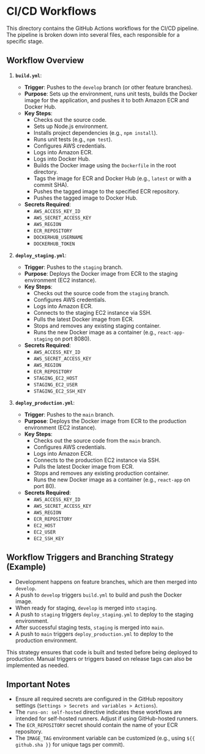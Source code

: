 # CI/CD Workflows

This directory contains the GitHub Actions workflows for the CI/CD pipeline. The pipeline is broken down into several files, each responsible for a specific stage.

## Workflow Overview

1.  **`build.yml`**:
    *   **Trigger**: Pushes to the `develop` branch (or other feature branches).
    *   **Purpose**: Sets up the environment, runs unit tests, builds the Docker image for the application, and pushes it to both Amazon ECR and Docker Hub.
    *   **Key Steps**:
        *   Checks out the source code.
        *   Sets up Node.js environment.
        *   Installs project dependencies (e.g., `npm install`).
        *   Runs unit tests (e.g., `npm test`).
        *   Configures AWS credentials.
        *   Logs into Amazon ECR.
        *   Logs into Docker Hub.
        *   Builds the Docker image using the `Dockerfile` in the root directory.
        *   Tags the image for ECR and Docker Hub (e.g., `latest` or with a commit SHA).
        *   Pushes the tagged image to the specified ECR repository.
        *   Pushes the tagged image to Docker Hub.
    *   **Secrets Required**:
        *   `AWS_ACCESS_KEY_ID`
        *   `AWS_SECRET_ACCESS_KEY`
        *   `AWS_REGION`
        *   `ECR_REPOSITORY`
        *   `DOCKERHUB_USERNAME`
        *   `DOCKERHUB_TOKEN`

2.  **`deploy_staging.yml`**:
    *   **Trigger**: Pushes to the `staging` branch.
    *   **Purpose**: Deploys the Docker image from ECR to the staging environment (EC2 instance).
    *   **Key Steps**:
        *   Checks out the source code from the `staging` branch.
        *   Configures AWS credentials.
        *   Logs into Amazon ECR.
        *   Connects to the staging EC2 instance via SSH.
        *   Pulls the latest Docker image from ECR.
        *   Stops and removes any existing staging container.
        *   Runs the new Docker image as a container (e.g., `react-app-staging` on port 8080).
    *   **Secrets Required**:
        *   `AWS_ACCESS_KEY_ID`
        *   `AWS_SECRET_ACCESS_KEY`
        *   `AWS_REGION`
        *   `ECR_REPOSITORY`
        *   `STAGING_EC2_HOST`
        *   `STAGING_EC2_USER`
        *   `STAGING_EC2_SSH_KEY`

3.  **`deploy_production.yml`**:
    *   **Trigger**: Pushes to the `main` branch.
    *   **Purpose**: Deploys the Docker image from ECR to the production environment (EC2 instance).
    *   **Key Steps**:
        *   Checks out the source code from the `main` branch.
        *   Configures AWS credentials.
        *   Logs into Amazon ECR.
        *   Connects to the production EC2 instance via SSH.
        *   Pulls the latest Docker image from ECR.
        *   Stops and removes any existing production container.
        *   Runs the new Docker image as a container (e.g., `react-app` on port 80).
    *   **Secrets Required**:
        *   `AWS_ACCESS_KEY_ID`
        *   `AWS_SECRET_ACCESS_KEY`
        *   `AWS_REGION`
        *   `ECR_REPOSITORY`
        *   `EC2_HOST`
        *   `EC2_USER`
        *   `EC2_SSH_KEY`

## Workflow Triggers and Branching Strategy (Example)

*   Development happens on feature branches, which are then merged into `develop`.
*   A push to `develop` triggers `build.yml` to build and push the Docker image.
*   When ready for staging, `develop` is merged into `staging`.
*   A push to `staging` triggers `deploy_staging.yml` to deploy to the staging environment.
*   After successful staging tests, `staging` is merged into `main`.
*   A push to `main` triggers `deploy_production.yml` to deploy to the production environment.

This strategy ensures that code is built and tested before being deployed to production. Manual triggers or triggers based on release tags can also be implemented as needed.

## Important Notes

*   Ensure all required secrets are configured in the GitHub repository settings (`Settings > Secrets and variables > Actions`).
*   The `runs-on: self-hosted` directive indicates these workflows are intended for self-hosted runners. Adjust if using GitHub-hosted runners.
*   The `ECR_REPOSITORY` secret should contain the name of your ECR repository.
*   The `IMAGE_TAG` environment variable can be customized (e.g., using `${{ github.sha }}` for unique tags per commit).
